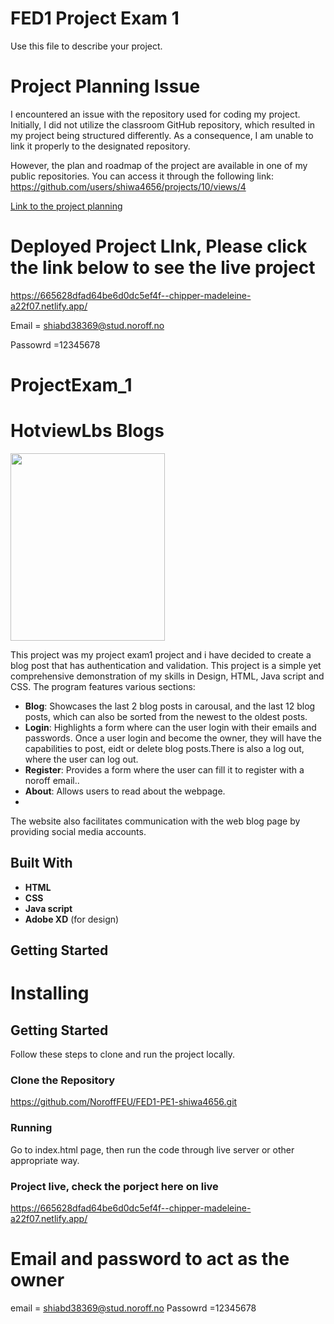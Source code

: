 # FED1 Project Exam 1

Use this file to describe your project.

# Project Planning Issue

I encountered an issue with the repository used for coding my project. Initially, I did not utilize the classroom GitHub repository, which resulted in my project being structured differently. As a consequence, I am unable to link it properly to the designated repository.

However, the plan and roadmap of the project are available in one of my public repositories. You can access it through the following link: https://github.com/users/shiwa4656/projects/10/views/4

[Link to the project planning](https://github.com/users/shiwa4656/projects/10/views/1)


# Deployed Project LInk, Please click the link below to see the live project

https://665628dfad64be6d0dc5ef4f--chipper-madeleine-a22f07.netlify.app/


Email = shiabd38369@stud.noroff.no

Passowrd =12345678

# ProjectExam_1

# HotviewLbs Blogs

<img src="https://github.com/NoroffFEU/FED1-PE1-shiwa4656/assets/87342392/167210bb-50a3-4b5e-8f58-fe7649450084" width="70%" height="300px">

This project was my project exam1 project and i have decided to create a blog post that has authentication and validation.
This project is a simple yet comprehensive demonstration of my skills in Design, HTML, Java script and CSS. The program features various sections:

- **Blog**: Showcases the last 2 blog posts in carousal, and the last 12 blog posts, which can also be sorted from the newest to the oldest posts.
- **Login**: Highlights a form where can the user login with their emails and passwords. Once a user login and become the owner, they will have the capabilities to post, eidt or delete blog posts.There is also a log out, where the user can log out.
- **Register**: Provides a form where the user can fill it to register with a noroff email..
- **About**: Allows users to read about the webpage.
- 

The website also facilitates communication with the web blog page by providing social media accounts.

## Built With

- **HTML**
- **CSS**
-  **Java script**
- **Adobe XD** (for design)
## Getting Started
# Installing
## Getting Started

Follow these steps to clone and run the project locally.
### Clone the Repository

https://github.com/NoroffFEU/FED1-PE1-shiwa4656.git

###  Running
Go to index.html page, then run the code through live server or other appropriate way.

### Project live, check the porject here on live

https://665628dfad64be6d0dc5ef4f--chipper-madeleine-a22f07.netlify.app/

# Email and password to act as the owner

email = shiabd38369@stud.noroff.no
Passowrd =12345678



